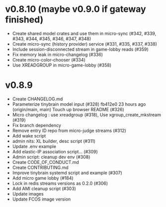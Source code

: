 # v0.8.10 (maybe v0.9.0 if gateway finished)

- Create shared model crates and use them in micro-sync (#342, #339, #343, #344, #345, #346, #347, #348)
- Create micro-sync (history provider) service (#331, #335, #337, #338)
- Include session-disconnected stream in game-lobby reads (#359)
- Fix memory leak in micro-changelog (#336)
- Create micro-color-chooser (#334)
- Use XREADGROUP in micro-game-lobby (#358) 

# v0.8.9

- Create CHANGELOG.md
- Parameterize tinybrain model input (#328) 
fb412e0 23 hours ago (origin/main, main) Touch up browser README (#326) 
- Micro changelog : use xreadgroup  (#318), Use xgroup_create_mkstream (#319) 
- Fix branch dependency 
- Remove entry ID repo from micro-judge streams (#312) 
- Add wake script 
- admin nits: XL builder, desc script (#311) 
- Update .env example 
- Add elastic-IP association script... (#309) 
- Admin script: cleanup dev env (#308) 
- Create CODE_OF_CONDUCT.md 
- Create CONTRIBUTING.md 
- Improve tinybrain systemd script and example (#307) 
- Add micro game lobby (#184) 
- Lock in redis streams versions as 0.2.0 (#306) 
- Add AMI cleanup script (#303) 
- Update images 
- Update FCOS image version 
